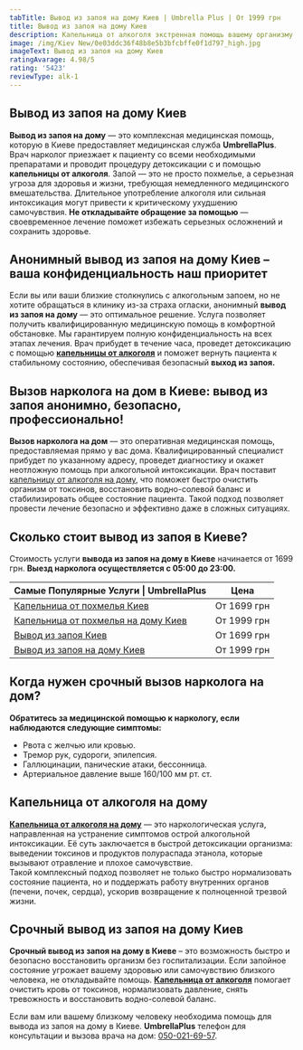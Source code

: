 ```yaml
---
tabTitle: Вывод из запоя на дому Киев | Umbrella Plus | От 1999 грн
title: Вывод из запоя на дому Киев
description: Капельница от алкоголя экстренная помощь вашему организму
image: /img/Kiev New/0e03ddc36f48b8e5b3bfcbffe0f1d797_high.jpg
imageText: Вывод из запоя на дому Киев
ratingAvarage: 4.98/5
rating: '5423'
reviewType: alk-1
---
```


## Вывод из запоя на дому Киев

**Вывод из запоя на дому** — это комплексная медицинская помощь, которую в Киеве предоставляет медицинская служба **UmbrellaPlus**. Врач нарколог приезжает к пациенту со всеми необходимыми препаратами и проводит процедуру детоксикации с и помощью **капельницы от алкоголя**. Запой — это не просто похмелье, а серьезная угроза для здоровья и жизни, требующая немедленного медицинского вмешательства. Длительное употребление алкоголя или сильная интоксикация могут привести к критическому ухудшению самочувствия. **Не откладывайте обращение за помощью** — своевременное лечение поможет избежать серьезных осложнений и сохранить здоровье.

## Анонимный вывод из запоя на дому Киев – ваша конфиденциальность наш приоритет

Если вы или ваши близкие столкнулись с алкогольным запоем, но не хотите обращаться в клинику из-за страха огласки, анонимный **вывод из запоя на дому** — это оптимальное решение. Услуга позволяет получить квалифицированную медицинскую помощь в комфортной обстановке. Мы гарантируем полную конфиденциальность на всех этапах лечения. Врач прибудет в течение часа, проведет детоксикацию с помощью **[капельницы от алкоголя](https://umbrella-plus.com.ua/kiev/kapelnica_ot_alkogola_kiev/)** и поможет вернуть пациента к стабильному состоянию, обеспечивая безопасный **выход из запоя.**

## Вызов нарколога на дом в Киеве: вывод из запоя анонимно, безопасно, профессионально!

**Вызов нарколога на дом** — это оперативная медицинская помощь, предоставляемая прямо у вас дома. Квалифицированный специалист прибудет по указанному адресу, проведет диагностику и окажет неотложную помощь при алкогольной интоксикации. Врач поставит [капельницу от алкоголя на дому](https://umbrella-plus.com.ua/kiev/kapelnica_ot_alkogola_na_domy_kiev/), что поможет быстро очистить организм от токсинов, восстановить водно-солевой баланс и стабилизировать общее состояние пациента. Такой подход позволяет провести лечение безопасно и эффективно даже в сложных ситуациях.

## Сколько стоит вывод из запоя в Киеве?

Стоимость услуги **вывода из запоя на дому в Киеве** начинается от 1699 грн. **Выезд нарколога осуществляется с 05:00 до 23:00.**

| Самые Популярные Услуги \| UmbrellaPlus                                                                      | Цена        |
| ------------------------------------------------------------------------------------------------------------ | ----------- |
| [Капельница от похмелья Киев](https://umbrella-plus.com.ua/kiev/kapelnica_ot_alkogola_kiev/)                 | От 1699 грн |
| [Капельница от похмелья на дому Киев](https://umbrella-plus.com.ua/kiev/kapelnica_ot_alkogola_na_domy_kiev/) | От 1999 грн |
| [Вывод из запоя Киев](https://umbrella-plus.com.ua/kiev/vivod-iz-zapoia-kiev/)                               | От 1699 грн |
| [Вывод из запоя на дому Киев](https://umbrella-plus.com.ua/kiev/vivod-iz-zapoia-na-domy-kiev/)               | От 1999 грн |

## Когда нужен срочный вызов нарколога на дом?

**Обратитесь за медицинской помощью к наркологу, если наблюдаются следующие симптомы:**

* Рвота с желчью или кровью.
* Тремор рук, судороги, эпилепсия.
* Галлюцинации, панические атаки, бессонница.
* Артериальное давление выше 160/100 мм рт. ст.

## Капельница от алкоголя на дому

**[Капельница от алкоголя на дому](https://umbrella-plus.com.ua/kiev/kapelnica_ot_alkogola_na_domy_kiev/)** — это наркологическая услуга, направленная на устранение симптомов острой алкогольной интоксикации. Её суть заключается в быстрой детоксикации организма: выведении токсинов и продуктов полураспада этанола, которые вызывают отравление и плохое самочувствие.\
Такой комплексный подход позволяет не только быстро нормализовать состояние пациента, но и поддержать работу внутренних органов (печени, почек, сердца), ускорив возвращение к полноценной трезвой жизни.

## Срочный вывод из запоя на дому Киев

**Срочный вывод из запоя на дому в Киеве** – это возможность быстро и безопасно восстановить организм без госпитализации. Если запойное состояние угрожает вашему здоровью или самочувствию близкого человека, не откладывайте помощь. **[Капельница от алкоголя](https://umbrella-plus.com.ua/kiev/kapelnica_ot_alkogola_kiev/)** помогает очистить кровь от токсинов, нормализовать давление, снять тревожность и восстановить водно-солевой баланс.

Если вам или вашему близкому человеку необходима помощь для вывода из запоя на дому в Киеве. **UmbrellaPlus** телефон для консультации и вызова врача на дом: [050-021-69-57](tel:0500216957).
